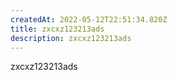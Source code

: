 ```yaml
---
createdAt: 2022-05-12T22:51:34.820Z
title: zxcxz123213ads
description: zxcxz123213ads
---
```

zxcxz123213ads